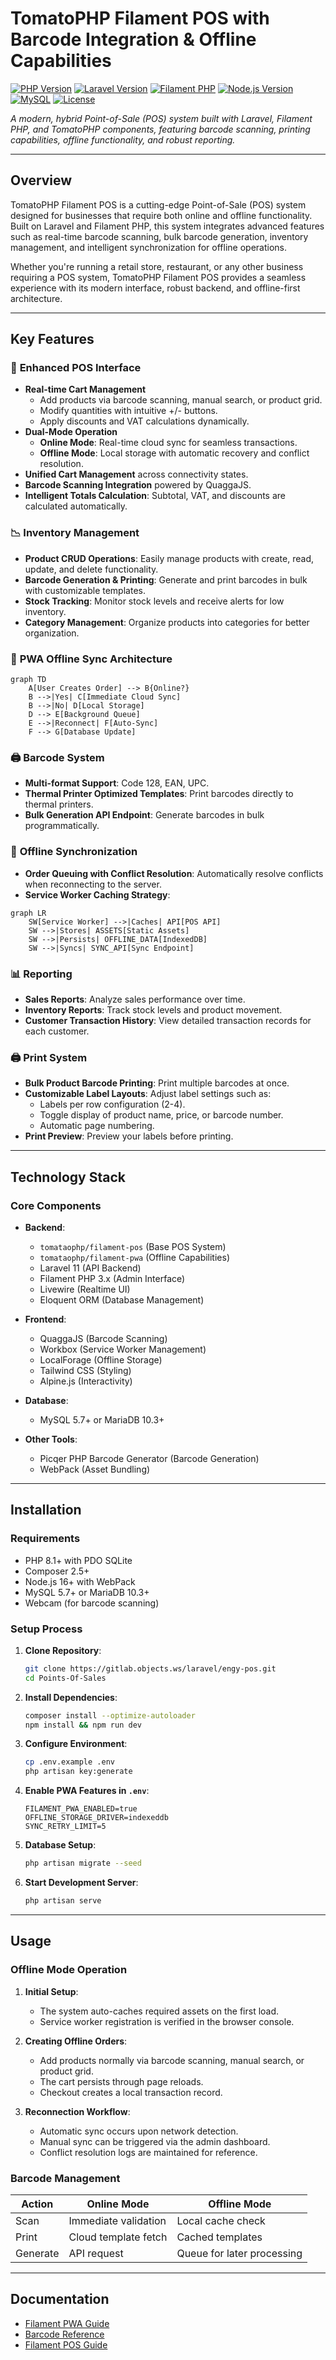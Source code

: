 # TomatoPHP Filament POS with Barcode Integration & Offline Capabilities

[![PHP Version](https://img.shields.io/badge/PHP-%3E%3D8.1-blue)](https://www.php.net/)
[![Laravel Version](https://img.shields.io/badge/Laravel-11.x-red)](https://laravel.com/)
[![Filament PHP](https://img.shields.io/badge/Filament%20PHP-3.x-green)](https://filamentphp.com/)
[![Node.js Version](https://img.shields.io/badge/Node.js-%3E%3D16-yellow)](https://nodejs.org/)
[![MySQL](https://img.shields.io/badge/MySQL-%3E%3D5.7-orange)](https://www.mysql.com/)
[![License](https://img.shields.io/badge/License-MIT-lightgrey)](LICENSE)

*A modern, hybrid Point-of-Sale (POS) system built with Laravel, Filament PHP, and TomatoPHP components, featuring barcode scanning, printing capabilities, offline functionality, and robust reporting.*


---

## Overview

TomatoPHP Filament POS is a cutting-edge Point-of-Sale (POS) system designed for businesses that require both online and offline functionality. Built on Laravel and Filament PHP, this system integrates advanced features such as real-time barcode scanning, bulk barcode generation, inventory management, and intelligent synchronization for offline operations.

Whether you're running a retail store, restaurant, or any other business requiring a POS system, TomatoPHP Filament POS provides a seamless experience with its modern interface, robust backend, and offline-first architecture.

---

## Key Features

### 🛒 **Enhanced POS Interface**
- **Real-time Cart Management**
  - Add products via barcode scanning, manual search, or product grid.
  - Modify quantities with intuitive +/- buttons.
  - Apply discounts and VAT calculations dynamically.
- **Dual-Mode Operation**
  - **Online Mode**: Real-time cloud sync for seamless transactions.
  - **Offline Mode**: Local storage with automatic recovery and conflict resolution.
- **Unified Cart Management** across connectivity states.
- **Barcode Scanning Integration** powered by QuaggaJS.
- **Intelligent Totals Calculation**: Subtotal, VAT, and discounts are calculated automatically.

### 📉 **Inventory Management**
- **Product CRUD Operations**: Easily manage products with create, read, update, and delete functionality.
- **Barcode Generation & Printing**: Generate and print barcodes in bulk with customizable templates.
- **Stock Tracking**: Monitor stock levels and receive alerts for low inventory.
- **Category Management**: Organize products into categories for better organization.

### 📶 **PWA Offline Sync Architecture**
```mermaid
graph TD
    A[User Creates Order] --> B{Online?}
    B -->|Yes| C[Immediate Cloud Sync]
    B -->|No| D[Local Storage]
    D --> E[Background Queue]
    E -->|Reconnect| F[Auto-Sync]
    F --> G[Database Update]
```

### 🖨️ **Barcode System**
- **Multi-format Support**: Code 128, EAN, UPC.
- **Thermal Printer Optimized Templates**: Print barcodes directly to thermal printers.
- **Bulk Generation API Endpoint**: Generate barcodes in bulk programmatically.

### 🔄 **Offline Synchronization**
- **Order Queuing with Conflict Resolution**: Automatically resolve conflicts when reconnecting to the server.
- **Service Worker Caching Strategy**:
```mermaid
graph LR
    SW[Service Worker] -->|Caches| API[POS API]
    SW -->|Stores| ASSETS[Static Assets]
    SW -->|Persists| OFFLINE_DATA[IndexedDB]
    SW -->|Syncs| SYNC_API[Sync Endpoint]
```

### 📊 **Reporting**
- **Sales Reports**: Analyze sales performance over time.
- **Inventory Reports**: Track stock levels and product movement.
- **Customer Transaction History**: View detailed transaction records for each customer.

### 🖨️ **Print System**
- **Bulk Product Barcode Printing**: Print multiple barcodes at once.
- **Customizable Label Layouts**: Adjust label settings such as:
  - Labels per row configuration (2-4).
  - Toggle display of product name, price, or barcode number.
  - Automatic page numbering.
- **Print Preview**: Preview your labels before printing.

---

## Technology Stack

### **Core Components**
- **Backend**:
  - `tomataophp/filament-pos` (Base POS System)
  - `tomataophp/filament-pwa` (Offline Capabilities)
  - Laravel 11 (API Backend)
  - Filament PHP 3.x (Admin Interface)
  - Livewire (Realtime UI)
  - Eloquent ORM (Database Management)

- **Frontend**:
  - QuaggaJS (Barcode Scanning)
  - Workbox (Service Worker Management)
  - LocalForage (Offline Storage)
  - Tailwind CSS (Styling)
  - Alpine.js (Interactivity)

- **Database**:
  - MySQL 5.7+ or MariaDB 10.3+

- **Other Tools**:
  - Picqer PHP Barcode Generator (Barcode Generation)
  - WebPack (Asset Bundling)

---

## Installation

### **Requirements**
- PHP 8.1+ with PDO SQLite
- Composer 2.5+
- Node.js 16+ with WebPack
- MySQL 5.7+ or MariaDB 10.3+
- Webcam (for barcode scanning)

### **Setup Process**
1. **Clone Repository**:
   ```bash
   git clone https://gitlab.objects.ws/laravel/engy-pos.git
   cd Points-Of-Sales
   ```

2. **Install Dependencies**:
   ```bash
   composer install --optimize-autoloader
   npm install && npm run dev
   ```

3. **Configure Environment**:
   ```bash
   cp .env.example .env
   php artisan key:generate
   ```

4. **Enable PWA Features in `.env`**:
   ```env
   FILAMENT_PWA_ENABLED=true
   OFFLINE_STORAGE_DRIVER=indexeddb
   SYNC_RETRY_LIMIT=5
   ```

5. **Database Setup**:
   ```bash
   php artisan migrate --seed
   ```

6. **Start Development Server**:
   ```bash
   php artisan serve
   ```

---

## Usage

### **Offline Mode Operation**
1. **Initial Setup**:
   - The system auto-caches required assets on the first load.
   - Service worker registration is verified in the browser console.

2. **Creating Offline Orders**:
   - Add products normally via barcode scanning, manual search, or product grid.
   - The cart persists through page reloads.
   - Checkout creates a local transaction record.

3. **Reconnection Workflow**:
   - Automatic sync occurs upon network detection.
   - Manual sync can be triggered via the admin dashboard.
   - Conflict resolution logs are maintained for reference.

### **Barcode Management**
| Action | Online Mode | Offline Mode |
|--------|-------------|--------------|
| Scan | Immediate validation | Local cache check |
| Print | Cloud template fetch | Cached templates |
| Generate | API request | Queue for later processing |

---

## Documentation

- [Filament PWA Guide](https://tomatophp.com/en/open-source/filament-pwa)
- [Barcode Reference](https://github.com/ericblade/quagga2)
- [Filament POS Guide](https://tomatophp.com/en/open-source/filament-pos)

